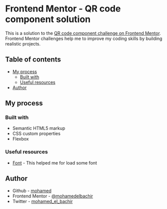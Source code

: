 # Frontend Mentor - QR code component solution

This is a solution to the [QR code component challenge on Frontend Mentor](https://www.frontendmentor.io/challenges/qr-code-component-iux_sIO_H). Frontend Mentor challenges help me to improve my coding skills by building realistic projects. 

## Table of contents

- [My process](#my-process)
  - [Built with](#built-with)
  - [Useful resources](#useful-resources)
- [Author](#author)

## My process

### Built with

- Semantic HTML5 markup
- CSS custom properties
- Flexbox

### Useful resources

- [Font](https://fonts.googleapis.com/) - This helped me for load some font 

## Author

- Github - [mohamed](https://github.com/mohamedelbachir)
- Frontend Mentor - [@mohamedelbachir](https://www.frontendmentor.io/profile/@mohamedelbachir)
- Twitter - [mohamed_el_bachir](https://twitter.com/Mohamed_El_BN)
